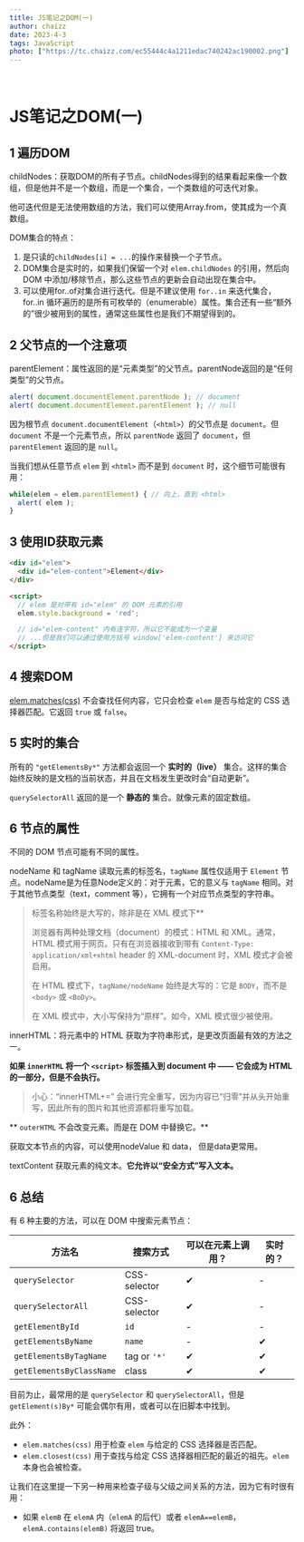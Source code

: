 ```yaml
---
title: JS笔记之DOM(一)
author: chaizz
date: 2023-4-3
tags: JavaScript
photo: ["https://tc.chaizz.com/ec55444c4a1211edac740242ac190002.png"]
---
```


​         

<!--more-->

# JS笔记之DOM(一)

## 1 遍历DOM

childNodes：获取DOM的所有子节点。childNodes得到的结果看起来像一个数组，但是他并不是一个数组，而是一个集合，一个类数组的可迭代对象。

他可迭代但是无法使用数组的方法，我们可以使用Array.from，使其成为一个真数组。

DOM集合的特点：

1. 是只读的`childNodes[i] = ...`的操作来替换一个子节点。
2. DOM集合是实时的，如果我们保留一个对 `elem.childNodes` 的引用，然后向 DOM 中添加/移除节点，那么这些节点的更新会自动出现在集合中。
3. 可以使用for..of对集合进行迭代。但是不建议使用 `for..in` 来迭代集合，for..in 循环遍历的是所有可枚举的（enumerable）属性。集合还有一些“额外的”很少被用到的属性，通常这些属性也是我们不期望得到的。

## 2 父节点的一个注意项

parentElement：属性返回的是“元素类型”的父节点。parentNode返回的是“任何类型”的父节点。

```js
alert( document.documentElement.parentNode ); // document
alert( document.documentElement.parentElement ); // null
```

因为根节点 `document.documentElement`（`<html>`）的父节点是 `document`。但 `document` 不是一个元素节点，所以 `parentNode` 返回了 `document`，但 `parentElement` 返回的是 `null`。

当我们想从任意节点 `elem` 到 `<html>` 而不是到 `document` 时，这个细节可能很有用：

```javascript
while(elem = elem.parentElement) { // 向上，直到 <html>
  alert( elem );
}
```

## 3 使用ID获取元素

```html
<div id="elem">
  <div id="elem-content">Element</div>
</div>

<script>
  // elem 是对带有 id="elem" 的 DOM 元素的引用
  elem.style.background = 'red';

  // id="elem-content" 内有连字符，所以它不能成为一个变量
  // ...但是我们可以通过使用方括号 window['elem-content'] 来访问它
</script>
```



## 4 搜索DOM

[elem.matches(css)](https://dom.spec.whatwg.org/#dom-element-matches) 不会查找任何内容，它只会检查 `elem` 是否与给定的 CSS 选择器匹配。它返回 `true` 或 `false`。

## 5 实时的集合

所有的 `"getElementsBy*"` 方法都会返回一个 **实时的（live）** 集合。这样的集合始终反映的是文档的当前状态，并且在文档发生更改时会“自动更新”。

`querySelectorAll` 返回的是一个 **静态的** 集合。就像元素的固定数组。

## 6 节点的属性

不同的 DOM 节点可能有不同的属性。

nodeName 和 tagName 读取元素的标签名，`tagName` 属性仅适用于 `Element` 节点。nodeName是为任意Node定义的：对于元素，它的意义与 `tagName` 相同。对于其他节点类型（text，comment 等），它拥有一个对应节点类型的字符串。

>标签名称始终是大写的，除非是在 XML 模式下**
>
>浏览器有两种处理文档（document）的模式：HTML 和 XML。通常，HTML 模式用于网页。只有在浏览器接收到带有 `Content-Type: application/xml+xhtml` header 的 XML-document 时，XML 模式才会被启用。
>
>在 HTML 模式下，`tagName/nodeName` 始终是大写的：它是 `BODY`，而不是 `<body>` 或 `<BoDy>`。
>
>在 XML 模式中，大小写保持为“原样”。如今，XML 模式很少被使用。

innerHTML：将元素中的 HTML 获取为字符串形式，是更改页面最有效的方法之一。

**如果 `innerHTML` 将一个 `<script>` 标签插入到 document 中 —— 它会成为 HTML 的一部分，但是不会执行。**

> 小心：“innerHTML+=” 会进行完全重写，因为内容已“归零”并从头开始重写，因此所有的图片和其他资源都将重写加载。

** `outerHTML` 不会改变元素。而是在 DOM 中替换它。**

获取文本节点的内容，可以使用nodeValue 和 data， 但是data更常用。

textContent 获取元素的纯文本。**它允许以“安全方式”写入文本。**



## 6 总结

有 6 种主要的方法，可以在 DOM 中搜索元素节点：

| 方法名                   | 搜索方式     | 可以在元素上调用？ | 实时的？ |
| ------------------------ | ------------ | ------------------ | -------- |
| `querySelector`          | CSS-selector | ✔                  | -        |
| `querySelectorAll`       | CSS-selector | ✔                  | -        |
| `getElementById`         | `id`         | -                  | -        |
| `getElementsByName`      | `name`       | -                  | ✔        |
| `getElementsByTagName`   | tag or `'*'` | ✔                  | ✔        |
| `getElementsByClassName` | class        | ✔                  | ✔        |

目前为止，最常用的是 `querySelector` 和 `querySelectorAll`，但是 `getElement(s)By*` 可能会偶尔有用，或者可以在旧脚本中找到。

此外：

- `elem.matches(css)` 用于检查 `elem` 与给定的 CSS 选择器是否匹配。
- `elem.closest(css)` 用于查找与给定 CSS 选择器相匹配的最近的祖先。`elem` 本身也会被检查。

让我们在这里提一下另一种用来检查子级与父级之间关系的方法，因为它有时很有用：

- 如果 `elemB` 在 `elemA` 内（`elemA` 的后代）或者 `elemA==elemB`，`elemA.contains(elemB)` 将返回 true。